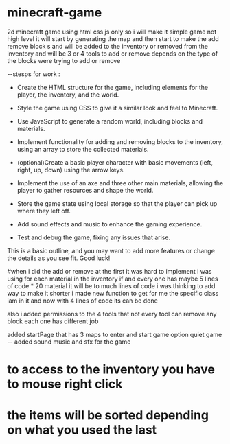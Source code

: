 # minecraft-game
2d minecraft game using html css js only 
so i will make it simple game not high level 
it will start by generating the map 
and then start to make the add remove block s
and will be added to the inventory or removed from the inventory
and will be 3 or 4 tools to add or remove depends on the type of the blocks were trying to add or remove


--stesps for work : 
  - Create the HTML structure for the game, including elements for the player, the inventory, and the world.

  - Style the game using CSS to give it a similar look and feel to Minecraft.

  - Use JavaScript to generate a random world, including blocks and materials.

  - Implement functionality for adding and removing blocks to the inventory, using an array to store the collected materials.

  - (optional)Create a basic player character with basic movements (left, right, up, down) using the arrow keys.

  - Implement the use of an axe and three other main materials, allowing the player to gather resources and shape the world.

  -  Store the game state using local storage so that the player can pick up where they left off.

  - Add sound effects and music to enhance the gaming experience.

  - Test and debug the game, fixing any issues that arise.




This is a basic outline, and you may want to add more features or change the details as you see fit. Good luck!

#when i did the add or remove at the first it was hard to implement i was using for each material in the inventory if and every one has maybe 5 lines of code * 20 material it will be to much lines of code
i was thinking to add way to make it shorter i made new function to get for me the specific class iam in it and now with 4 lines of code its can be done 

also i added permissions to the 4 tools that not every tool can remove any block
each one has different job

added startPage that has 3 maps to enter and start game option quiet game
-- added sound music and sfx for the game 



# to access to the inventory you have to mouse right click 
# the items will be sorted depending on what you used the last
